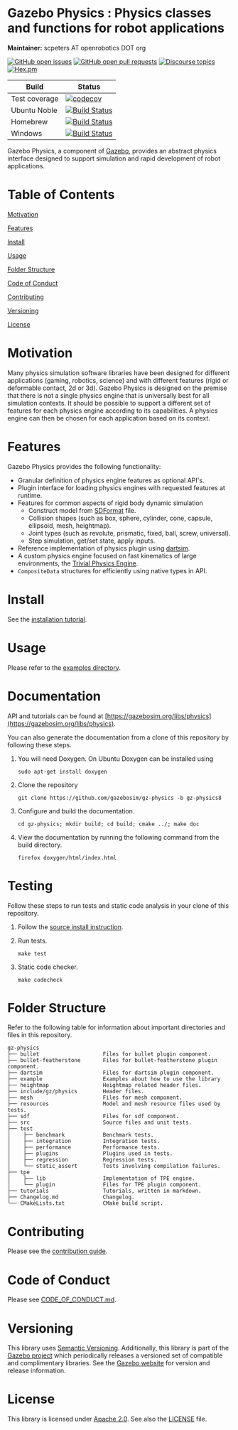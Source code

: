 # Gazebo Physics : Physics classes and functions for robot applications

**Maintainer:** scpeters AT openrobotics DOT org

[![GitHub open issues](https://img.shields.io/github/issues-raw/gazebosim/gz-physics.svg)](https://github.com/gazebosim/gz-physics/issues)
[![GitHub open pull requests](https://img.shields.io/github/issues-pr-raw/gazebosim/gz-physics.svg)](https://github.com/gazebosim/gz-physics/pulls)
[![Discourse topics](https://img.shields.io/discourse/https/community.gazebosim.org/topics.svg)](https://community.gazebosim.org)
[![Hex.pm](https://img.shields.io/hexpm/l/plug.svg)](https://www.apache.org/licenses/LICENSE-2.0)

Build | Status
-- | --
Test coverage | [![codecov](https://codecov.io/gh/gazebosim/gz-physics/tree/gz-physics8/graph/badge.svg)](https://codecov.io/gh/gazebosim/gz-physics/tree/gz-physics8)
Ubuntu Noble  | [![Build Status](https://build.osrfoundation.org/buildStatus/icon?job=gz_physics-ci-gz-physics8-noble-amd64)](https://build.osrfoundation.org/job/gz_physics-ci-gz-physics8-noble-amd64)
Homebrew      | [![Build Status](https://build.osrfoundation.org/buildStatus/icon?job=gz_physics-ci-gz-physics8-homebrew-amd64)](https://build.osrfoundation.org/job/gz_physics-ci-gz-physics8-homebrew-amd64)
Windows       | [![Build Status](https://build.osrfoundation.org/buildStatus/icon?job=gz_physics-8-win)](https://build.osrfoundation.org/job/gz_physics-8-win)

Gazebo Physics, a component of [Gazebo](https://gazebosim.org), provides an abstract physics interface
designed to support simulation and rapid development of robot applications.

# Table of Contents

[Motivation](#motivation)

[Features](#features)

[Install](#install)

[Usage](#usage)

[Folder Structure](#folder-structure)

[Code of Conduct](#code-of-conduct)

[Contributing](#code-of-contributing)

[Versioning](#versioning)

[License](#license)

# Motivation

Many physics simulation software libraries have been designed for different
applications (gaming, robotics, science) and with different features
(rigid or deformable contact, 2d or 3d).
Gazebo Physics is designed on the premise that there is not a single physics
engine that is universally best for all simulation contexts.
It should be possible to support a different set of features
for each physics engine according to its capabilities.
A physics engine can then be chosen for each application
based on its context.

# Features

Gazebo Physics provides the following functionality:

* Granular definition of physics engine features as optional API's.
* Plugin interface for loading physics engines with requested features
  at runtime.
* Features for common aspects of rigid body dynamic simulation
    - Construct model from [SDFormat](http://sdformat.org/) file.
    - Collision shapes (such as box, sphere, cylinder, cone, capsule, ellipsoid, mesh, heightmap).
    - Joint types (such as revolute, prismatic, fixed, ball, screw, universal).
    - Step simulation, get/set state, apply inputs.
* Reference implementation of physics plugin using
  [dartsim](http://dartsim.github.io/).
* A custom physics engine focused on fast kinematics of large environments, the
  [Trivial Physics Engine](https://community.gazebosim.org/t/announcing-new-physics-engine-tpe-trivial-physics-engine/629).
* `CompositeData` structures for efficiently using native types in API.

# Install

See the [installation tutorial](https://gazebosim.org/api/physics/5.0/installation.html).

# Usage

Please refer to the [examples directory](https://github.com/gazebosim/gz-physics/raw/gz-physics8/examples/).

# Documentation

API and tutorials can be found at [https://gazebosim.org/libs/physics](https://gazebosim.org/libs/physics).

You can also generate the documentation from a clone of this repository by following these steps.

1. You will need Doxygen. On Ubuntu Doxygen can be installed using

    ```
    sudo apt-get install doxygen
    ```

2. Clone the repository

    ```
    git clone https://github.com/gazebosim/gz-physics -b gz-physics8
    ```

3. Configure and build the documentation.

    ```
    cd gz-physics; mkdir build; cd build; cmake ../; make doc
    ```

4. View the documentation by running the following command from the build directory.

    ```
    firefox doxygen/html/index.html
    ```

# Testing

Follow these steps to run tests and static code analysis in your clone of this repository.

1. Follow the [source install instruction](#source-install).

2. Run tests.

    ```
    make test
    ```

3. Static code checker.

    ```
    make codecheck
    ```

# Folder Structure

Refer to the following table for information about important directories and files in this repository.

```
gz-physics
├── bullet                    Files for bullet plugin component.
├── bullet-featherstone       Files for bullet-featherstone plugin component.
├── dartsim                   Files for dartsim plugin component.
├── example                   Examples about how to use the library
├── heightmap                 Heightmap related header files.
├── include/gz/physics        Header files.
├── mesh                      Files for mesh component.
├── resources                 Model and mesh resource files used by tests.
├── sdf                       Files for sdf component.
├── src                       Source files and unit tests.
├── test
│    ├── benchmark            Benchmark tests.
│    ├── integration          Integration tests.
│    ├── performance          Performance tests.
│    ├── plugins              Plugins used in tests.
│    ├── regression           Regression tests.
│    └── static_assert        Tests involving compilation failures.
├── tpe
│    ├── lib                  Implementation of TPE engine.
│    └── plugin               Files for TPE plugin component.
├── tutorials                 Tutorials, written in markdown.
├── Changelog.md              Changelog.
└── CMakeLists.txt            CMake build script.
```
# Contributing

Please see the [contribution guide](https://gazebosim.org/docs/all/contributing).

# Code of Conduct

Please see
[CODE\_OF\_CONDUCT.md](https://github.com/gazebosim/gz-sim/blob/main/CODE_OF_CONDUCT.md).

# Versioning

This library uses [Semantic Versioning](https://semver.org/). Additionally, this library is part of the [Gazebo project](https://gazebosim.org) which periodically releases a versioned set of compatible and complimentary libraries. See the [Gazebo website](https://gazebosim.org) for version and release information.

# License

This library is licensed under [Apache 2.0](https://www.apache.org/licenses/LICENSE-2.0). See also the [LICENSE](https://github.com/gazebosim/gz-physics/blob/main/LICENSE) file.
